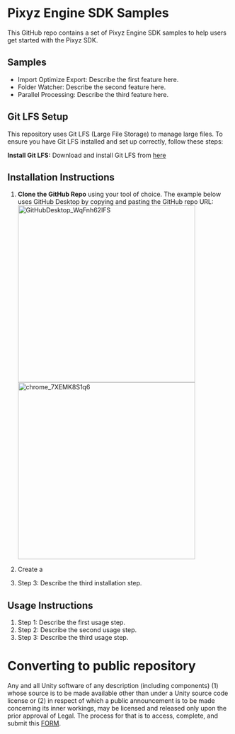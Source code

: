 # Pixyz Engine SDK Samples

This GitHub repo contains a set of Pixyz Engine SDK samples to help users get started with the Pixyz SDK.

## Samples

- Import Optimize Export: Describe the first feature here.
- Folder Watcher: Describe the second feature here.
- Parallel Processing: Describe the third feature here.

## Git LFS Setup

This repository uses Git LFS (Large File Storage) to manage large files. To ensure you have Git LFS installed and set up correctly, follow these steps:

**Install Git LFS:** Download and install Git LFS from [here](https://git-lfs.github.com/)

## Installation Instructions

1. **Clone the GitHub Repo** using your tool of choice. The example below uses GitHub Desktop by copying and pasting the GitHub repo URL:
   <img src="https://github.com/user-attachments/assets/5ba4f11b-b536-4c66-abaa-8aa5351126e3" alt="GitHubDesktop_WqFnh62IFS" width="400">
   <img src="https://github.com/user-attachments/assets/b038e8b6-cc25-4906-870a-a25a0ee8ddd0" alt="chrome_7XEMK8S1q6" width="400">

2. Create a 
3. Step 3: Describe the third installation step.

## Usage Instructions

1. Step 1: Describe the first usage step.
2. Step 2: Describe the second usage step.
3. Step 3: Describe the third usage step.

# Converting to public repository
Any and all Unity software of any description (including components) (1) whose source is to be made available other than under a Unity source code license or (2) in respect of which a public announcement is to be made concerning its inner workings, may be licensed and released only upon the prior approval of Legal.
The process for that is to access, complete, and submit this [FORM](https://airtable.com/appj757BYrNIMuTBI/shriEdWiQuxWmJOku).
